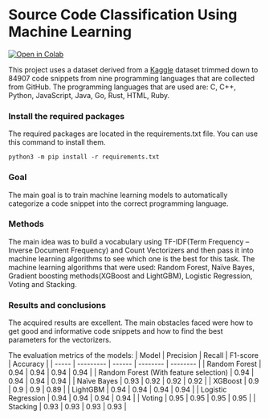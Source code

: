 # Source Code Classification Using Machine Learning

[![Open in Colab](https://colab.research.google.com/assets/colab-badge.svg)](https://colab.research.google.com/github/kolo-vrat/source-code-classification-ml/blob/main/SourceCodeClassification.ipynb)

This project uses a dataset derived from a [Kaggle](ttps://www.kaggle.com/datasets/simiotic/github-code-snippets-development-sample) dataset trimmed down to 84907 code snippets from nine programming languages that are collected from GitHub. The programming languages that are used are: C, C++, Python, JavaScript, Java, Go, Rust, HTML, Ruby.

### Install the required packages

The required packages are located in the requirements.txt file. You can use this command to install them.

```shell
python3 -m pip install -r requirements.txt
```

### Goal

The main goal is to train machine learning models to automatically categorize a code snippet into the correct programming language.

### Methods

The main idea was to build a vocabulary using TF-IDF(Term Frequency – Inverse Document Frequency) and Count Vectorizers and then pass it into machine learning algorithms to see which one is the best for this task. The machine learning algorithms that were used: Random Forest, Naïve Bayes, Gradient boosting methods(XGBoost and LightGBM), Logistic Regression, Voting and Stacking. 

### Results and conclusions

The acquired results are excellent. The main obstacles faced were how to get good and informative code snippets and how to find the best parameters for the vectorizers.

The evaluation metrics of the models:
| Model | Precision | Recall | F1-score | Accuracy |
| ----- | --------- | ------ | -------- | -------- |
| Random Forest | 0.94 | 0.94 | 0.94 | 0.94 |
| Random Forest (With feature selection) | 0.94 | 0.94 | 0.94 | 0.94 |
| Naïve Bayes | 0.93 | 0.92 | 0.92 | 0.92 |
| XGBoost | 0.9 | 0.9 | 0.9 | 0.89 |
| LightGBM | 0.94 | 0.94 | 0.94 | 0.94 |
| Logistic Regression | 0.94 | 0.94 | 0.94 | 0.94 |
| Voting | 0.95 | 0.95 | 0.95 | 0.95 |
| Stacking | 0.93 | 0.93 | 0.93 | 0.93 |
